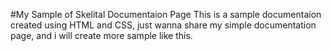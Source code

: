 #My Sample of Skelital Documentaion Page
This is a sample documentaion created using HTML and CSS, just wanna share my simple documentation page, and i will create more sample like this.
